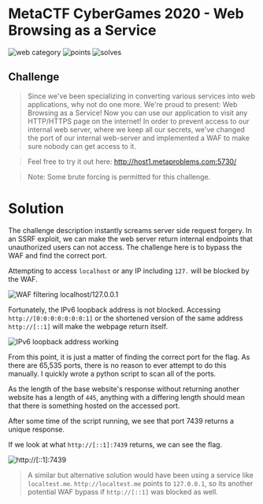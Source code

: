 # MetaCTF CyberGames 2020 - Web Browsing as a Service

![web category](https://img.shields.io/badge/category-web-lightgrey.svg) 
![points](https://img.shields.io/badge/points-375-lightgray.svg)
![solves](https://img.shields.io/badge/solves-42-lightgray.svg)

## Challenge

> Since we've been specializing in converting various services into web applications, why not do one more. We're 
proud to present: Web Browsing as a Service! Now you can use our application to visit any HTTP/HTTPS page on the 
internet! In order to prevent access to our internal web server, where we keep all our secrets, we've changed the 
port of our internal web-server and implemented a WAF to make sure nobody can get access to it.

> Feel free to try it out here: http://host1.metaproblems.com:5730/

> Note: Some brute forcing is permitted for this challenge.

# Solution

The challenge description instantly screams server side request forgery. In an SSRF exploit, we can make the web server 
return internal endpoints that unauthorized users can not access. The challenge here is to bypass the WAF and find the 
correct port.

Attempting to access `localhost` or any IP including `127.` will be blocked by the WAF.

![WAF filtering localhost/127.0.0.1](https://i.imgur.com/ML2rUMV.png)

Fortunately, the IPv6 loopback address is not blocked. Accessing `http://[0:0:0:0:0:0:0:1]` or the shortened version 
of the same address `http://[::1]` will make the webpage return itself.

![IPv6 loopback address working](https://i.imgur.com/Ssa76kc.png)

From this point, it is just a matter of finding the correct port for the flag. As there are 65,535 ports, there is no reason
to ever attempt to do this manually. I quickly wrote a python script to scan all of the ports.

As the length of the base website's response without returning another website has a length of `445`, anything with a differing 
length should mean that there is something hosted on the accessed port.

After some time of the script running, we see that port 7439 returns a unique response.

If we look at what `http://[::1]:7439` returns, we can see the flag.

![http://[::1]:7439](https://i.imgur.com/ysr0t49.png)

>A similar but alternative solution would have been using a service like `localtest.me`. `http://localtest.me` points to `127.0.0.1`, so its another potential WAF bypass if `http://[::1]` was blocked as well.
